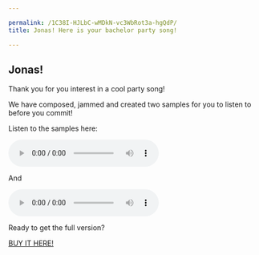 ```yaml
--- 

permalink: /1C38I-HJLbC-wMDkN-vc3WbRot3a-hgQdP/ 
title: Jonas! Here is your bachelor party song!

---
```

<h2>Jonas!</h2>

<p>Thank you for you interest in a cool party song!</p>

<p>We have composed, jammed and created two samples for you to listen to before you commit! </p>

<p>Listen to the samples here: </p>

<audio controls>
  <source src="https://s3.eu-west-1.amazonaws.com/bachelor-files.whatthecontract.com/EWGsE-xHYwo-lRAvg-KMbjtEzREK-Opf9s/3f409f23-a712-4060-b5e6-5aab5b579d11.mp3" type="audio/mpeg">
Your browser does not support the audio element.
</audio>

<p>And</p>

<audio controls>
  <source src="https://s3.eu-west-1.amazonaws.com/bachelor-files.whatthecontract.com/EWGsE-xHYwo-lRAvg-KMbjtEzREK-Opf9s/3f409f23-a712-4060-b5e6-5aab5b579d11.mp3" type="audio/mpeg">
Your browser does not support the audio element.
</audio>

<p>Ready to get the full version? </p>

<a href="https://buy.stripe.com/test_5kA3fefc31524MM28i"> BUY IT HERE! </a> 